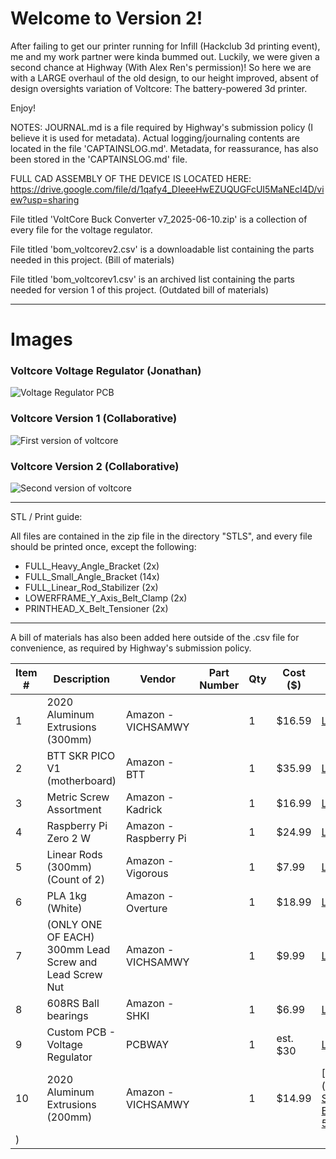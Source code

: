 # Welcome to Version 2!

After failing to get our printer running for Infill (Hackclub 3d printing event), me and my work partner were kinda bummed out.
Luckily, we were given a second chance at Highway (With Alex Ren's permission)! So here we are with a LARGE overhaul of the old design, to our height improved, absent of design
oversights variation of Voltcore: The battery-powered 3d printer.

Enjoy!

NOTES: JOURNAL.md is a file required by Highway's submission policy (I believe it is used for metadata). Actual logging/journaling contents are located in the file 'CAPTAINSLOG.md'. Metadata, for reassurance, has also been stored in the 'CAPTAINSLOG.md' file.

FULL CAD ASSEMBLY OF THE DEVICE IS LOCATED HERE: https://drive.google.com/file/d/1qafy4_DIeeeHwEZUQUGFcUI5MaNEcI4D/view?usp=sharing

File titled 'VoltCore Buck Converter v7_2025-06-10.zip' is a collection of every file for the voltage regulator.

File titled 'bom_voltcorev2.csv' is a downloadable list containing the parts needed in this project. (Bill of materials)

File titled 'bom_voltcorev1.csv' is an archived list containing the parts needed for version 1 of this project. (Outdated bill of materials)

---

# Images

### Voltcore Voltage Regulator (Jonathan)
![Voltage Regulator PCB](https://hc-cdn.hel1.your-objectstorage.com/s/v3/a33e2f25f2253e9198963682a06892cc19f41281_image.png)

### Voltcore Version 1 (Collaborative)
![First version of voltcore](https://hc-cdn.hel1.your-objectstorage.com/s/v3/1938e6dfb0fd1e251fb0e90e52e3a4a60d97b48b_image.png)

### Voltcore Version 2 (Collaborative)
![Second version of voltcore](https://hc-cdn.hel1.your-objectstorage.com/s/v3/e7ed24782be683a56ceb965632b9206521e7cefd_image.png)

---

STL / Print guide:

All files are contained in the zip file in the directory "STLS", and every file should be printed once, except the following:
- FULL_Heavy_Angle_Bracket (2x)
- FULL_Small_Angle_Bracket (14x)
- FULL_Linear_Rod_Stabilizer (2x)
- LOWERFRAME_Y_Axis_Belt_Clamp (2x)
- PRINTHEAD_X_Belt_Tensioner (2x)

---

A bill of materials has also been added here outside of the .csv file for convenience, as required by Highway's submission policy.

| Item # | Description                             | Vendor                | Part Number | Qty | Cost ($) | Purchase Link                                                                                  |
|--------|-----------------------------------------|------------------------|-------------|-----|----------|------------------------------------------------------------------------------------------------|
| 1      | 2020 Aluminum Extrusions (300mm)                       | Amazon - VICHSAMWY    |           | 1   | $16.59   | [Link](https://www.amazon.com/European-Standard-Anodized-Aluminum-Extrusion/dp/B099N5HLM1) |
| 2      | BTT SKR PICO V1 (motherboard)                          | Amazon - BTT          |           | 1   | $35.99   | [Link](https://www.amazon.com/BIGTREETECH-Controller-Raspberry-Printing-Motherboard/dp/B09MYKL9MP) |
| 3      | Metric Screw Assortment                                | Amazon - Kadrick      |           | 1   | $16.99   | [Link](https://www.amazon.com/Kadrick-Assortment-M2-M3-M4/dp/B0CQJZCC9T) |
| 4      | Raspberry Pi Zero 2 W                                  | Amazon - Raspberry Pi |           | 1   | $24.99   | [Link](https://www.amazon.com/Raspberry-Zero-Bluetooth-RPi-2W/dp/B09LH5SBPS) |
| 5      | Linear Rods (300mm) (Count of 2)                       | Amazon - Vigorous     |           | 1   | $7.99    | [Link](https://www.amazon.com/8mm-300mm-Vigorous-Hardened-Printer/dp/B0CG37KS93) |
| 6      | PLA 1kg (White)                                        | Amazon - Overture     |           | 1   | $18.99   | [Link](https://www.amazon.com/OVERTURE-Filament-Printer-Dimensional-Accuracy/dp/B089S1HB8K) |
| 7      | (ONLY ONE OF EACH) 300mm Lead Screw and Lead Screw Nut | Amazon - VICHSAMWY    |           | 1   | $9.99    | [Link](https://www.amazon.com/dp/B0BWYH5ZKG) |
| 8      | 608RS Ball bearings                                    | Amazon - SHKI         |           | 1   | $6.99    | [Link](https://www.amazon.com/SHKI/dp/B09PKD8QZZ) |
| 9      | Custom PCB - Voltage Regulator                         | PCBWAY                |           | 1   | est. $30 | [Link](https://www.pcbway.com/) |
| 10     | 2020 Aluminum Extrusions (200mm)                       | Amazon - VICHSAMWY    |           | 1   | $14.99   | [Link](https://www.amazon.com/European-Standard-Anodized-Aluminum-Extrusion/dp/B09JSNM85H/147-5007961-6940856
)|
